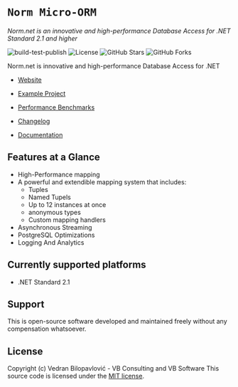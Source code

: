 # **`Norm Micro-ORM`**
 
_Norm.net is an innovative and high-performance Database Access for .NET Standard 2.1 and higher_
 
![build-test-publish](https://github.com/vb-consulting/Norm.net/workflows/build-test-publish/badge.svg)
![License](https://img.shields.io/badge/license-MIT-green)
![GitHub Stars](https://img.shields.io/github/stars/vb-consulting/Norm.net?style=social)
![GitHub Forks](https://img.shields.io/github/forks/vb-consulting/Norm.net?style=social)

Norm.net is innovative and high-performance Database Access for .NET

- [Website](https://vb-consulting.github.io/norm.net/)

- [Example Project](https://vb-consulting.github.io/norm.net/example/)
  
- [Performance Benchmarks](https://vb-consulting.github.io/norm.net/example/)

- [Changelog](https://vb-consulting.github.io/norm.net/changelog/)

- [Documentation](https://vb-consulting.github.io/norm.net/docs/getting-started/introduction/)

## Features at a Glance

- High-Performance mapping
- A powerful and extendible mapping system that includes:
    - Tuples
    - Named Tupels
    - Up to 12 instances at once
    - anonymous types
    - Custom mapping handlers
- Asynchronous Streaming
- PostgreSQL Optimizations
- Logging And Analytics

## Currently supported platforms
 
- .NET Standard 2.1
 
## Support
 
This is open-source software developed and maintained freely without any compensation whatsoever.
 
## License
 
Copyright (c) Vedran Bilopavlović - VB Consulting and VB Software
This source code is licensed under the [MIT license](https://github.com/vbilopav/NoOrm.Net/blob/master/LICENSE).
